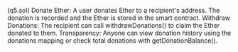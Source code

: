 (q5.sol) Donate Ether: A user donates Ether to a recipient's address. The donation is recorded and the Ether is stored in the smart contract.
Withdraw Donations: The recipient can call withdrawDonations() to claim the Ether donated to them.
Transparency: Anyone can view donation history using the donations mapping or check total donations with getDonationBalance().
